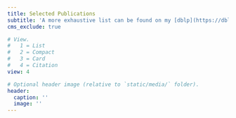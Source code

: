 ```yaml
---
title: Selected Publications
subtitle: 'A more exhaustive list can be found on my [dblp](https://dblp.org/pid/205/0833.html) or [Google Scholar](https://scholar.google.com/citations?user=kc-zUcIAAAAJ&hl) pages.' 
cms_exclude: true

# View.
#   1 = List
#   2 = Compact
#   3 = Card
#   4 = Citation
view: 4

# Optional header image (relative to `static/media/` folder).
header:
  caption: ''
  image: ''
---
```

